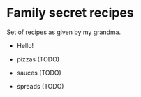 # Family secret recipes

Set of recipes as given by my grandma.

- Hello!

- pizzas (TODO)
- sauces (TODO)
- spreads (TODO)
